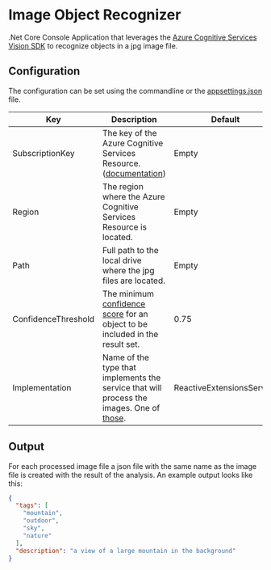 # Image Object Recognizer

.Net Core Console Application that leverages the [Azure Cognitive Services Vision SDK](https://azure.microsoft.com/en-us/services/cognitive-services/computer-vision/) to recognize objects in a jpg image file.

## Configuration

The configuration can be set using the commandline or the [appsettings.json](https://github.com/Expecho/ImageObjectRecognizer/blob/master/src/ImageObjectRecognizer/appsettings.json) file.

|Key|Description|Default|
|---|---|---|
|SubscriptionKey|The key of the Azure Cognitive Services Resource. ([documentation](https://docs.microsoft.com/en-us/azure/cognitive-services/computer-vision/vision-api-how-to-topics/howtosubscribe))|Empty|
|Region|The region where the Azure Cognitive Services Resource is located.|Empty|
|Path|Full path to the local drive where the jpg files are located.|Empty|
|ConfidenceThreshold|The minimum [confidence score](https://docs.microsoft.com/nl-nl/dotnet/api/microsoft.azure.cognitiveservices.vision.computervision.models.detectedobject.confidence?view=azure-dotnet#Microsoft_Azure_CognitiveServices_Vision_ComputerVision_Models_DetectedObject_Confidence) for an object to be included in the result set.|0.75|
|Implementation|Name of the type that implements the service that will process the images. One of [those](https://github.com/Expecho/ImageObjectRecognizer/tree/master/src/ImageObjectRecognizer/Services).|ReactiveExtensionsService|

## Output

For each processed image file a json file with the same name as the image file is created with the result of the analysis. An example output looks like this:

```json
{
  "tags": [
    "mountain",
    "outdoor",
    "sky",
    "nature"
  ],
  "description": "a view of a large mountain in the background"
}
```
